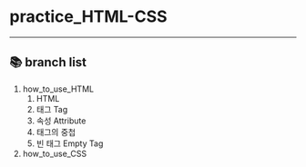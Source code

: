# practice_HTML-CSS
***

## :books: branch list
1. how_to_use_HTML
    1. HTML
    2. 태그 Tag
    3. 속성 Attribute 
    4. 태그의 중첩
    5. 빈 태그 Empty Tag 
2. how_to_use_CSS